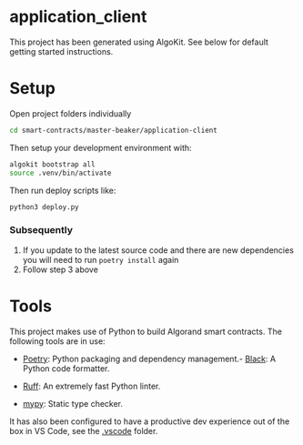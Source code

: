 # application_client

This project has been generated using AlgoKit. See below for default getting started instructions.

# Setup

Open project folders individually

```sh
cd smart-contracts/master-beaker/application-client
```

Then setup your development environment with:

```sh
algokit bootstrap all
source .venv/bin/activate
```

Then run deploy scripts like:

```sh
python3 deploy.py
```

### Subsequently

1. If you update to the latest source code and there are new dependencies you will need to run `poetry install` again
2. Follow step 3 above

# Tools

This project makes use of Python to build Algorand smart contracts. The following tools are in use:

- [Poetry](https://python-poetry.org/): Python packaging and dependency management.- [Black](https://github.com/psf/black): A Python code formatter.
- [Ruff](https://github.com/charliermarsh/ruff): An extremely fast Python linter.

- [mypy](https://mypy-lang.org/): Static type checker.

It has also been configured to have a productive dev experience out of the box in VS Code, see the [.vscode](./.vscode) folder.
